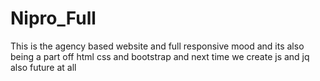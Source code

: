# Nipro_Full
This is the agency based website and full responsive mood and its also being a part off html css and bootstrap and next time we create js and jq also future at all 
